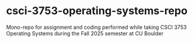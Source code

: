 # csci-3753-operating-systems-repo
Mono-repo for assignment and coding performed while taking CSCI 3753 Operating Systems during the Fall 2025 semester at CU Boulder
